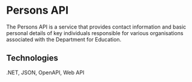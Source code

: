 # Persons API

The Persons API is a service that provides contact information and basic personal details of key individuals responsible for various organisations associated with the Department for Education.

## Technologies

.NET, JSON, OpenAPI, Web API
